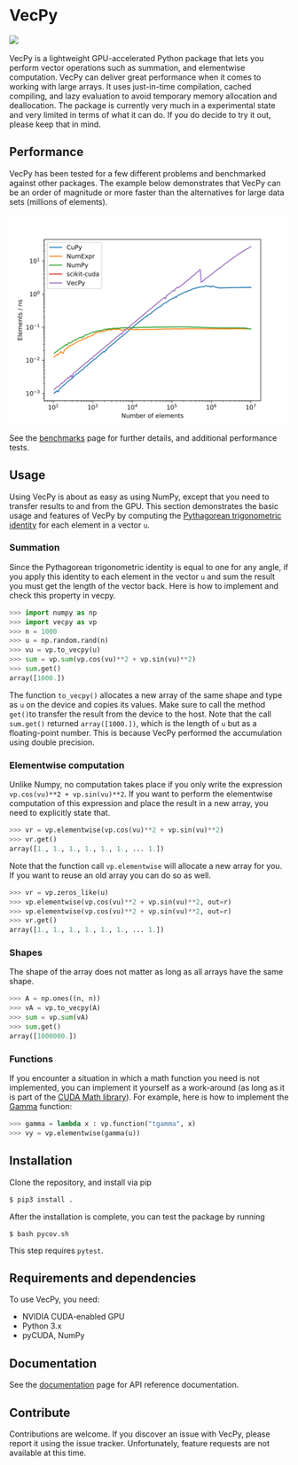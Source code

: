 # VecPy

![](https://img.shields.io/badge/state-experimental-orange)

VecPy is a lightweight GPU-accelerated Python package that lets you perform vector operations such as
summation, and elementwise computation. VecPy can deliver great performance when it comes to working with large
arrays. It uses just-in-time compilation, cached compiling, and lazy evaluation to avoid temporary
memory allocation and deallocation. The package is currently very much
in a experimental state and very limited in terms of what it can do. If you do decide to try it
out, please keep that in mind.

## Performance
VecPy has been tested for a few different problems and benchmarked against other packages. 
The example below demonstrates that VecPy can be an order of magnitude or more faster than the
alternatives for large data
sets (millions of elements).

![](benchmarks/plots/trig_float32.svg)

See the [benchmarks]() page for further details, and additional performance tests.

## Usage
Using VecPy is about as easy as using NumPy, except that you need to transfer results to and from
the GPU. This section demonstrates the basic usage and features of VecPy by computing the [Pythagorean
trigonometric identity](https://en.wikipedia.org/wiki/Pythagorean_trigonometric_identity) for each element in a vector `u`.

### Summation
Since the Pythagorean trigonometric identity is equal to one for any angle, if you apply this
identity to each element in the vector `u` and sum the result you must get the length of the vector
back. Here is how to implement and check this property in vecpy.

```py
>>> import numpy as np
>>> import vecpy as vp
>>> n = 1000
>>> u = np.random.rand(n)
>>> vu = vp.to_vecpy(u)
>>> sum = vp.sum(vp.cos(vu)**2 + vp.sin(vu)**2)
>>> sum.get()
array([1000.])
```
The function `to_vecpy()` allocates  a new array of the same shape and type as `u` on the device and copies its values.
Make sure to call the method `get()`to transfer the result from the device to the host. Note that
the call `sum.get()` returned  `array([1000.])`, which is the length of `u` but as a floating-point number. This is because VecPy performed the accumulation using double precision.

### Elementwise computation
Unlike Numpy, no computation takes place if you only write the expression `vp.cos(vu)**2 + vp.sin(vu)**2`. If you want to perform the elementwise computation of this expression and place the result in a new array, you need to explicitly state that. 
```py
>>> vr = vp.elementwise(vp.cos(vu)**2 + vp.sin(vu)**2)
>>> vr.get()
array([1., 1., 1., 1., 1., 1., ... 1.])
```
Note that the function call `vp.elementwise` will allocate a new array for you. If you want to reuse
an old array you can do so as well. 
```py
>>> vr = vp.zeros_like(u)
>>> vp.elementwise(vp.cos(vu)**2 + vp.sin(vu)**2, out=r)
>>> vp.elementwise(vp.cos(vu)**2 + vp.sin(vu)**2, out=r)
>>> vr.get()
array([1., 1., 1., 1., 1., 1., ... 1.])
```

### Shapes
The shape of the array does not matter as long as all arrays have the same shape.
```py
>>> A = np.ones((n, n))
>>> vA = vp.to_vecpy(A)
>>> sum = vp.sum(vA)
>>> sum.get()
array([1000000.])
```

### Functions
If you encounter a situation in which a math
function you need is not implemented, you can implement it yourself as a work-around (as long as it
is part of the [CUDA Math library](https://docs.nvidia.com/cuda/cuda-math-api/index.html)). For example,
here is how to implement the [Gamma](https://en.wikipedia.org/wiki/Gamma_function) function:
```py
>>> gamma = lambda x : vp.function("tgamma", x)
>>> vy = vp.elementwise(gamma(u))

```


## Installation
Clone the repository, and install via pip
```bash
$ pip3 install .
```
After the installation is complete, you can test the package by running
```
$ bash pycov.sh
```
This step requires `pytest`.

## Requirements and dependencies
To use VecPy, you need:
* NVIDIA CUDA-enabled GPU
* Python 3.x
* pyCUDA, NumPy

## Documentation
See the [documentation]() page for API reference documentation.
 
## Contribute
Contributions are welcome. 
If you discover an issue with VecPy, please report it using the issue tracker. Unfortunately,
feature requests are not available at this time. 

